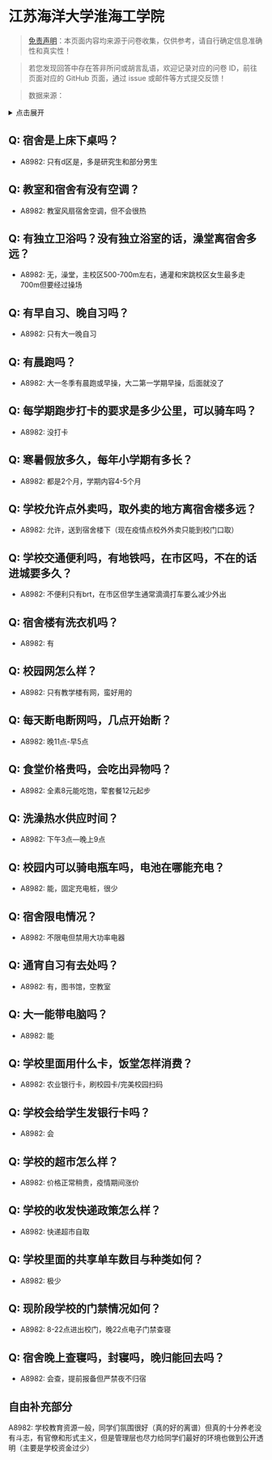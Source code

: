 # 江苏海洋大学淮海工学院

> [免责声明](https://colleges.chat/#_3)：本页面内容均来源于问卷收集，仅供参考，请自行确定信息准确性和真实性！

> 若您发现回答中存在答非所问或胡言乱语，欢迎记录对应的问卷 ID，前往页面对应的 GitHub 页面，通过 issue 或邮件等方式提交反馈！

> 数据来源：

<details><summary>点击展开</summary>
<ul>
<li>A8982: 匿名 (2022 年 06 月)</li>
</ul>
</details>

## Q: 宿舍是上床下桌吗？

- A8982: 只有d区是，多是研究生和部分男生

## Q: 教室和宿舍有没有空调？

- A8982: 教室风扇宿舍空调，但不会很热

## Q: 有独立卫浴吗？没有独立浴室的话，澡堂离宿舍多远？

- A8982: 无，澡堂，主校区500-700m左右，通灌和宋跳校区女生最多走700m但要经过操场

## Q: 有早自习、晚自习吗？

- A8982: 只有大一晚自习

## Q: 有晨跑吗？

- A8982: 大一冬季有晨跑或早操，大二第一学期早操，后面就没了

## Q: 每学期跑步打卡的要求是多少公里，可以骑车吗？

- A8982: 没打卡

## Q: 寒暑假放多久，每年小学期有多长？

- A8982: 都是2个月，学期内容4-5个月

## Q: 学校允许点外卖吗，取外卖的地方离宿舍楼多远？

- A8982: 允许，送到宿舍楼下（现在疫情点校外外卖只能到校门口取）

## Q: 学校交通便利吗，有地铁吗，在市区吗，不在的话进城要多久？

- A8982: 不便利只有brt，在市区但学生通常滴滴打车要么减少外出

## Q: 宿舍楼有洗衣机吗？

- A8982: 有

## Q: 校园网怎么样？

- A8982: 只有教学楼有网，蛮好用的

## Q: 每天断电断网吗，几点开始断？

- A8982: 晚11点-早5点

## Q: 食堂价格贵吗，会吃出异物吗？

- A8982: 全素8元能吃饱，荤套餐12元起步

## Q: 洗澡热水供应时间？

- A8982: 下午3点—晚上9点

## Q: 校园内可以骑电瓶车吗，电池在哪能充电？

- A8982: 能，固定充电桩，很少

## Q: 宿舍限电情况？

- A8982: 不限电但禁用大功率电器

## Q: 通宵自习有去处吗？

- A8982: 有，图书馆，空教室

## Q: 大一能带电脑吗？

- A8982: 能

## Q: 学校里面用什么卡，饭堂怎样消费？

- A8982: 农业银行卡，刷校园卡/完美校园扫码

## Q: 学校会给学生发银行卡吗？

- A8982: 会

## Q: 学校的超市怎么样？

- A8982: 价格正常稍贵，疫情期间涨价

## Q: 学校的收发快递政策怎么样？

- A8982: 快递超市自取

## Q: 学校里面的共享单车数目与种类如何？

- A8982: 极少

## Q: 现阶段学校的门禁情况如何？

- A8982: 8-22点进出校门，晚22点电子门禁查寝

## Q: 宿舍晚上查寝吗，封寝吗，晚归能回去吗？

- A8982: 会查，提前报备但严禁夜不归宿

## 自由补充部分

A8982: 学校教育资源一般，同学们氛围很好（真的好的离谱）但真的十分养老没有斗志，有官僚和形式主义，但是管理层也尽力给同学们最好的环境也做到公开透明（主要是学校资金过少）